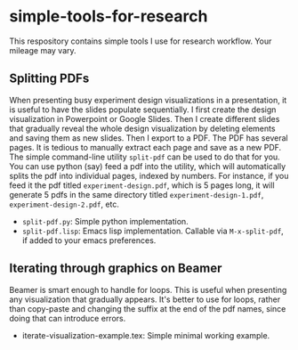 # simple-tools-for-research
This respository contains simple tools I use for research workflow. Your mileage may vary. 


## Splitting PDFs 
When presenting busy experiment design visualizations in a presentation, it is useful to have the slides populate sequentially. I first create the design visualization in Powerpoint or Google Slides. Then I create different slides that gradually reveal the whole design visualization by deleting elements and saving them as new slides. Then I export to a PDF. The PDF has several pages. It is tedious to manually extract each page and save as a new PDF. The simple command-line utility `split-pdf` can be used to do that for you. You can use python (say) feed a pdf into the utility, which will automatically splits the pdf into individual pages, indexed by numbers. For instance, if you feed it the pdf titled `experiment-design.pdf`, which is 5 pages long, it will generate 5 pdfs in the same directory titled `experiment-design-1.pdf`, `experiment-design-2.pdf`, etc.

- `split-pdf.py`: Simple python implementation. 
- `split-pdf.lisp`: Emacs lisp implementation. Callable via `M-x-split-pdf`, if added to your emacs preferences. 

## Iterating through graphics on Beamer
Beamer is smart enough to handle for loops. This is useful when presenting any visualization that gradually appears. It's better to use for loops, rather than copy-paste and changing the suffix at the end of the pdf names, since doing that can introduce errors.
- iterate-visualization-example.tex: Simple minimal working example. 
